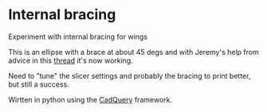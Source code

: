 # Internal bracing

Experiment with internal bracing for wings

This is an ellipse with a brace at about 45 degs and with Jeremy's
help from advice in this [thread](https://groups.google.com/g/cadquery/c/dzsvo9R3XdY/m/gUctOXWABAAJ) it's now working.

Need to "tune" the slicer settings and probably the bracing to print
better, but still a success.

Wirtten in python using the [CadQuery](https://github.com/CadQuery/cadquery) framework.
